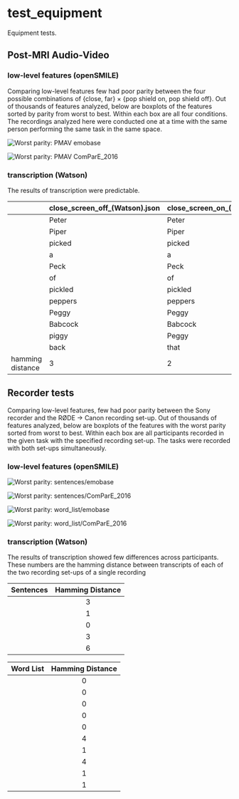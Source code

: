 # test_equipment
Equipment tests.

## Post-MRI Audio-Video
### low-level features (openSMILE)
Comparing low-level features few had poor parity between the four possible combinations of {close, far} × {pop shield on, pop shield off}. Out of thousands of features analyzed, below are boxplots of the features sorted by parity from worst to best. Within each box are all four conditions. The recordings analyzed here were conducted one at a time with the same person performing the same task in the same space.

![Worst parity: PMAV emobase](https://github.com/shnizzedy/SM_openSMILE/blob/master/test_equipment/PMAV/emobase/collected/boxplot.png)

![Worst parity: PMAV ComParE_2016](https://github.com/shnizzedy/SM_openSMILE/blob/master/test_equipment/PMAV/ComParE_2016/collected/boxplot.png)
### transcription (Watson)
The results of transcription were predictable.

|             | close_screen_off_(Watson).json | close_screen_on_(Watson).json | far_screen_off_(Watson).json | far_screen_on_(Watson).json | Key     | 
|--------------------|----------------------------------|---------------------------------|--------------------------------|-------------------------------|-----------| 
|                  | Peter                          | Peter                         | Peter                        | Peter                       | Peter   | 
|                  | Piper                          | Piper                         | Piper                        | Piper                       | Piper   | 
|                  | picked                         | picked                        | picked                       | picked                      | picked  | 
|                  | a                              | a                             | up                           | a                           | a       | 
|                  | Peck                           | Peck                          | but                          | pack                        | peck    | 
|                  | of                             | of                            | first                        | of                          | of      | 
|                  | pickled                        | pickled                       | thinking                     | pickled                     | pickled | 
|                  | peppers                        | peppers                       | about                        | peppers                     | peppers | 
|                  | Peggy                          | Peggy                         | I                            | piggyback                   | Peggy   | 
|                  | Babcock                        | Babcock                       | think                        | because                     | Babcock | 
|                  | piggy                          | Peggy                         | he                           | picking                     | Peggy   | 
|                  | back                           | that                          |                              | out                         | Babcock | 
| hamming distance | 3                              | 2                             | 9                            | 5                           | 0       | 


## Recorder tests
Comparing low-level features, few had poor parity between the Sony recorder and the RØDE → Canon recording set-up. Out of thousands of features analyzed, below are boxplots of the features with the worst parity sorted from worst to best. Within each box are all participants recorded in the given task with the specified recording set-up. The tasks were recorded with both set-ups simultaneously.

### low-level features (openSMILE)

![Worst parity: sentences/emobase](https://raw.githubusercontent.com/shnizzedy/SM_openSMILE/master/test_equipment/recorder_test/sentences/emobase/collected/boxplot.png)

![Worst parity: sentences/ComParE_2016](https://raw.githubusercontent.com/shnizzedy/SM_openSMILE/master/test_equipment/recorder_test/sentences/ComParE_2016/collected/boxplot.png)

![Worst parity: word_list/emobase](https://raw.githubusercontent.com/shnizzedy/SM_openSMILE/master/test_equipment/recorder_test/word_list/emobase/collected/boxplot.png)

![Worst parity: word_list/ComParE_2016](https://raw.githubusercontent.com/shnizzedy/SM_openSMILE/master/test_equipment/recorder_test/word_list/ComParE_2016/collected/boxplot.png)

### transcription (Watson)
The results of transcription showed few differences across participants. These numbers are the hamming distance between transcripts of each of the two recording set-ups of a single recording

| Sentences       | Hamming Distance           |
| ------------- |:-------------:| 
|      | 3 |
|      | 1     | 
|  | 0      | 
|      | 3 |
|      | 6      | 

| Word List        | Hamming Distance           |
| ------------- |:-------------:| 
|      | 0 |
|      | 0      | 
|  | 0      | 
|      | 0 |
|      | 0      | 
|  | 4      | 
|      | 1 |
|      | 4     | 
|  | 1     | 
|  | 1     | 

